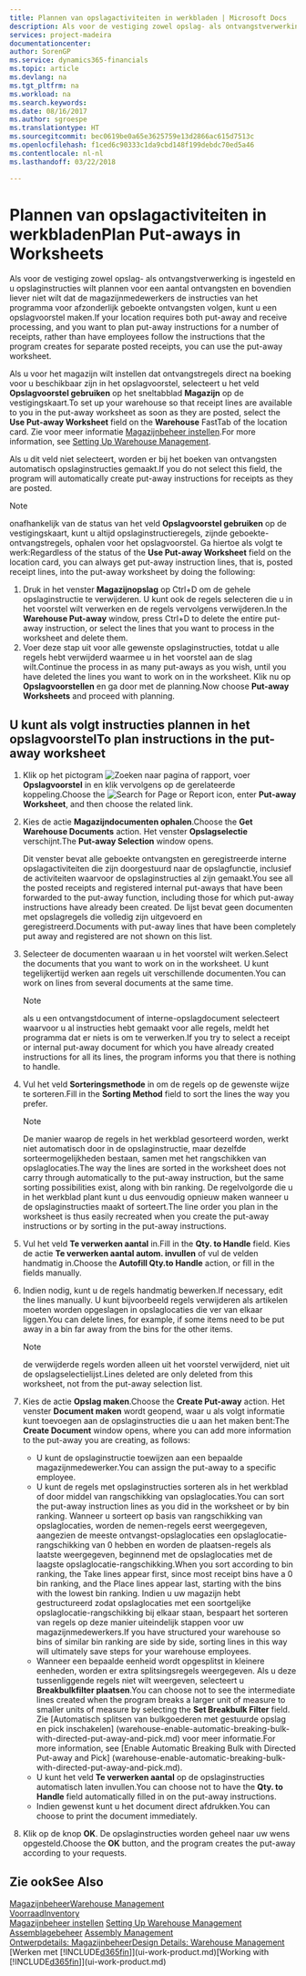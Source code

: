 ```yaml
---
title: Plannen van opslagactiviteiten in werkbladen | Microsoft Docs
description: Als voor de vestiging zowel opslag- als ontvangstverwerking is ingesteld en u opslaginstructies wilt plannen voor een aantal ontvangsten en bovendien liever niet wilt dat de magazijnmedewerkers de instructies van het programma voor afzonderlijk geboekte ontvangsten volgen, kunt u een opslagvoorstel maken.
services: project-madeira
documentationcenter: 
author: SorenGP
ms.service: dynamics365-financials
ms.topic: article
ms.devlang: na
ms.tgt_pltfrm: na
ms.workload: na
ms.search.keywords: 
ms.date: 08/16/2017
ms.author: sgroespe
ms.translationtype: HT
ms.sourcegitcommit: bec0619be0a65e3625759e13d2866ac615d7513c
ms.openlocfilehash: f1ced6c90333c1da9cbd148f199debdc70ed5a46
ms.contentlocale: nl-nl
ms.lasthandoff: 03/22/2018

---
```

# <a name="plan-put-aways-in-worksheets"></a><span data-ttu-id="dd55c-103">Plannen van opslagactiviteiten in werkbladen</span><span class="sxs-lookup"><span data-stu-id="dd55c-103">Plan Put-aways in Worksheets</span></span>
<span data-ttu-id="dd55c-104">Als voor de vestiging zowel opslag- als ontvangstverwerking is ingesteld en u opslaginstructies wilt plannen voor een aantal ontvangsten en bovendien liever niet wilt dat de magazijnmedewerkers de instructies van het programma voor afzonderlijk geboekte ontvangsten volgen, kunt u een opslagvoorstel maken.</span><span class="sxs-lookup"><span data-stu-id="dd55c-104">If your location requires both put-away and receive processing, and you want to plan put-away instructions for a number of receipts, rather than have employees follow the instructions that the program creates for separate posted receipts, you can use the put-away worksheet.</span></span>  

<span data-ttu-id="dd55c-105">Als u voor het magazijn wilt instellen dat ontvangstregels direct na boeking voor u beschikbaar zijn in het opslagvoorstel, selecteert u het veld **Opslagvoorstel gebruiken** op het sneltabblad **Magazijn** op de vestigingskaart.</span><span class="sxs-lookup"><span data-stu-id="dd55c-105">To set up your warehouse so that receipt lines are available to you in the put-away worksheet as soon as they are posted, select the **Use Put-away Worksheet** field on the **Warehouse** FastTab of the location card.</span></span> <span data-ttu-id="dd55c-106">Zie voor meer informatie [Magazijnbeheer instellen](warehouse-setup-warehouse.md).</span><span class="sxs-lookup"><span data-stu-id="dd55c-106">For more information, see [Setting Up Warehouse Management](warehouse-setup-warehouse.md).</span></span>  

<span data-ttu-id="dd55c-107">Als u dit veld niet selecteert, worden er bij het boeken van ontvangsten automatisch opslaginstructies gemaakt.</span><span class="sxs-lookup"><span data-stu-id="dd55c-107">If you do not select this field, the program will automatically create put-away instructions for receipts as they are posted.</span></span>  

> [!NOTE]  
>  <span data-ttu-id="dd55c-108">onafhankelijk van de status van het veld **Opslagvoorstel gebruiken** op de vestigingskaart, kunt u altijd opslaginstructieregels, zijnde geboekte-ontvangstregels, ophalen voor het opslagvoorstel. Ga hiertoe als volgt te werk:</span><span class="sxs-lookup"><span data-stu-id="dd55c-108">Regardless of the status of the **Use Put-away Worksheet** field on the location card, you can always get put-away instruction lines, that is, posted receipt lines, into the put-away worksheet by doing the following:</span></span>  
>   
>  1.  <span data-ttu-id="dd55c-109">Druk in het venster **Magazijnopslag** op Ctrl+D om de gehele opslaginstructie te verwijderen. U kunt ook de regels selecteren die u in het voorstel wilt verwerken en de regels vervolgens verwijderen.</span><span class="sxs-lookup"><span data-stu-id="dd55c-109">In the **Warehouse Put-away** window, press Ctrl+D to delete the entire put-away instruction, or select the lines that you want to process in the worksheet and delete them.</span></span>  
> 2.  <span data-ttu-id="dd55c-110">Voer deze stap uit voor alle gewenste opslaginstructies, totdat u alle regels hebt verwijderd waarmee u in het voorstel aan de slag wilt.</span><span class="sxs-lookup"><span data-stu-id="dd55c-110">Continue the process in as many put-aways as you wish, until you have deleted the lines you want to work on in the worksheet.</span></span> <span data-ttu-id="dd55c-111">Klik nu op **Opslagvoorstellen** en ga door met de planning.</span><span class="sxs-lookup"><span data-stu-id="dd55c-111">Now choose **Put-away Worksheets** and proceed with planning.</span></span>  

## <a name="to-plan-instructions-in-the-put-away-worksheet"></a><span data-ttu-id="dd55c-112">U kunt als volgt instructies plannen in het opslagvoorstel</span><span class="sxs-lookup"><span data-stu-id="dd55c-112">To plan instructions in the put-away worksheet</span></span>  
1.  <span data-ttu-id="dd55c-113">Klik op het pictogram ![Zoeken naar pagina of rapport](media/ui-search/search_small.png "pictogram Zoeken naar pagina of rapport"), voer **Opslagvoorstel** in en klik vervolgens op de gerelateerde koppeling.</span><span class="sxs-lookup"><span data-stu-id="dd55c-113">Choose the ![Search for Page or Report](media/ui-search/search_small.png "Search for Page or Report icon") icon, enter **Put-away Worksheet**, and then choose the related link.</span></span>  
2.  <span data-ttu-id="dd55c-114">Kies de actie **Magazijndocumenten ophalen**.</span><span class="sxs-lookup"><span data-stu-id="dd55c-114">Choose the **Get Warehouse Documents** action.</span></span> <span data-ttu-id="dd55c-115">Het venster **Opslagselectie** verschijnt.</span><span class="sxs-lookup"><span data-stu-id="dd55c-115">The **Put-away Selection** window opens.</span></span>  

    <span data-ttu-id="dd55c-116">Dit venster bevat alle geboekte ontvangsten en geregistreerde interne opslagactiviteiten die zijn doorgestuurd naar de opslagfunctie, inclusief de activiteiten waarvoor de opslaginstructies al zijn gemaakt.</span><span class="sxs-lookup"><span data-stu-id="dd55c-116">You see all the posted receipts and registered internal put-aways that have been forwarded to the put-away function, including those for which put-away instructions have already been created.</span></span> <span data-ttu-id="dd55c-117">De lijst bevat geen documenten met opslagregels die volledig zijn uitgevoerd en geregistreerd.</span><span class="sxs-lookup"><span data-stu-id="dd55c-117">Documents with put-away lines that have been completely put away and registered are not shown on this list.</span></span>  

3. <span data-ttu-id="dd55c-118">Selecteer de documenten waaraan u in het voorstel wilt werken.</span><span class="sxs-lookup"><span data-stu-id="dd55c-118">Select the documents that you want to work on in the worksheet.</span></span> <span data-ttu-id="dd55c-119">U kunt tegelijkertijd werken aan regels uit verschillende documenten.</span><span class="sxs-lookup"><span data-stu-id="dd55c-119">You can work on lines from several documents at the same time.</span></span>  

    > [!NOTE]  
    >  <span data-ttu-id="dd55c-120">als u een ontvangstdocument of interne-opslagdocument selecteert waarvoor u al instructies hebt gemaakt voor alle regels, meldt het programma dat er niets is om te verwerken.</span><span class="sxs-lookup"><span data-stu-id="dd55c-120">If you try to select a receipt or internal put-away document for which you have already created instructions for all its lines, the program informs you that there is nothing to handle.</span></span>  

4. <span data-ttu-id="dd55c-121">Vul het veld **Sorteringsmethode** in om de regels op de gewenste wijze te sorteren.</span><span class="sxs-lookup"><span data-stu-id="dd55c-121">Fill in the **Sorting Method** field to sort the lines the way you prefer.</span></span>  

    > [!NOTE]  
    >  <span data-ttu-id="dd55c-122">De manier waarop de regels in het werkblad gesorteerd worden, werkt niet automatisch door in de opslaginstructie, maar dezelfde sorteermogelijkheden bestaan, samen met het rangschikken van opslaglocaties.</span><span class="sxs-lookup"><span data-stu-id="dd55c-122">The way the lines are sorted in the worksheet does not carry through automatically to the put-away instruction, but the same sorting possibilities exist, along with bin ranking.</span></span> <span data-ttu-id="dd55c-123">De regelvolgorde die u in het werkblad plant kunt u dus eenvoudig opnieuw maken wanneer u de opslaginstructies maakt of sorteert.</span><span class="sxs-lookup"><span data-stu-id="dd55c-123">The line order you plan in the worksheet is thus easily recreated when you create the put-away instructions or by sorting in the put-away instructions.</span></span>  

5.  <span data-ttu-id="dd55c-124">Vul het veld **Te verwerken aantal** in.</span><span class="sxs-lookup"><span data-stu-id="dd55c-124">Fill in the **Qty. to Handle** field.</span></span> <span data-ttu-id="dd55c-125">Kies de actie **Te verwerken aantal autom. invullen** of vul de velden handmatig in.</span><span class="sxs-lookup"><span data-stu-id="dd55c-125">Choose the **Autofill Qty.to Handle** action, or fill in the fields manually.</span></span>  
6.  <span data-ttu-id="dd55c-126">Indien nodig, kunt u de regels handmatig bewerken.</span><span class="sxs-lookup"><span data-stu-id="dd55c-126">If necessary, edit the lines manually.</span></span> <span data-ttu-id="dd55c-127">U kunt bijvoorbeeld regels verwijderen als artikelen moeten worden opgeslagen in opslaglocaties die ver van elkaar liggen.</span><span class="sxs-lookup"><span data-stu-id="dd55c-127">You can delete lines, for example, if some items need to be put away in a bin far away from the bins for the other items.</span></span>  

    > [!NOTE]  
    >  <span data-ttu-id="dd55c-128">de verwijderde regels worden alleen uit het voorstel verwijderd, niet uit de opslagselectielijst.</span><span class="sxs-lookup"><span data-stu-id="dd55c-128">Lines deleted are only deleted from this worksheet, not from the put-away selection list.</span></span>  

7.  <span data-ttu-id="dd55c-129">Kies de actie **Opslag maken**.</span><span class="sxs-lookup"><span data-stu-id="dd55c-129">Choose the **Create Put-away** action.</span></span> <span data-ttu-id="dd55c-130">Het venster **Document maken** wordt geopend, waar u als volgt informatie kunt toevoegen aan de opslaginstructies die u aan het maken bent:</span><span class="sxs-lookup"><span data-stu-id="dd55c-130">The **Create Document** window opens, where you can add more information to the put-away you are creating, as follows:</span></span>  

    -   <span data-ttu-id="dd55c-131">U kunt de opslaginstructie toewijzen aan een bepaalde magazijnmedewerker.</span><span class="sxs-lookup"><span data-stu-id="dd55c-131">You can assign the put-away to a specific employee.</span></span>  
    -   <span data-ttu-id="dd55c-132">U kunt de regels met opslaginstructies sorteren als in het werkblad of door middel van rangschikking van opslaglocaties.</span><span class="sxs-lookup"><span data-stu-id="dd55c-132">You can sort the put-away instruction lines as you did in the worksheet or by bin ranking.</span></span> <span data-ttu-id="dd55c-133">Wanneer u sorteert op basis van rangschikking van opslaglocaties, worden de nemen-regels eerst weergegeven, aangezien de meeste ontvangst-opslaglocaties een opslaglocatie-rangschikking van 0 hebben en worden de plaatsen-regels als laatste weergegeven, beginnend met de opslaglocaties met de laagste opslaglocatie-rangschikking.</span><span class="sxs-lookup"><span data-stu-id="dd55c-133">When you sort according to bin ranking, the Take lines appear first, since most receipt bins have a 0 bin ranking, and the Place lines appear last, starting with the bins with the lowest bin ranking.</span></span> <span data-ttu-id="dd55c-134">Indien u uw magazijn hebt gestructureerd zodat opslaglocaties met een soortgelijke opslaglocatie-rangschikking bij elkaar staan, bespaart het sorteren van regels op deze manier uiteindelijk stappen voor uw magazijnmedewerkers.</span><span class="sxs-lookup"><span data-stu-id="dd55c-134">If you have structured your warehouse so bins of similar bin ranking are side by side, sorting lines in this way will ultimately save steps for your warehouse employees.</span></span>  
    -   <span data-ttu-id="dd55c-135">Wanneer een bepaalde eenheid wordt opgesplitst in kleinere eenheden, worden er extra splitsingsregels weergegeven. Als u deze tussenliggende regels niet wilt weergeven, selecteert u **Breakbulkfilter plaatsen**.</span><span class="sxs-lookup"><span data-stu-id="dd55c-135">You can choose not to see the intermediate lines created when the program breaks a larger unit of measure to smaller units of measure by selecting the **Set Breakbulk Filter** field.</span></span> <span data-ttu-id="dd55c-136">Zie [Automatisch splitsen van bulkgoederen met gestuurde opslag en pick inschakelen] (warehouse-enable-automatic-breaking-bulk-with-directed-put-away-and-pick.md) voor meer informatie.</span><span class="sxs-lookup"><span data-stu-id="dd55c-136">For more information, see [Enable Automatic Breaking Bulk with Directed Put-away and Pick] (warehouse-enable-automatic-breaking-bulk-with-directed-put-away-and-pick.md).</span></span>  
    -   <span data-ttu-id="dd55c-137">U kunt het veld **Te verwerken aantal** op de opslaginstructies automatisch laten invullen.</span><span class="sxs-lookup"><span data-stu-id="dd55c-137">You can choose not to have the **Qty. to Handle** field automatically filled in on the put-away instructions.</span></span>  
    -   <span data-ttu-id="dd55c-138">Indien gewenst kunt u het document direct afdrukken.</span><span class="sxs-lookup"><span data-stu-id="dd55c-138">You can choose to print the document immediately.</span></span>  

8.  <span data-ttu-id="dd55c-139">Klik op de knop **OK**. De opslaginstructies worden geheel naar uw wens opgesteld.</span><span class="sxs-lookup"><span data-stu-id="dd55c-139">Choose the **OK** button, and the program creates the put-away according to your requests.</span></span>  

## <a name="see-also"></a><span data-ttu-id="dd55c-140">Zie ook</span><span class="sxs-lookup"><span data-stu-id="dd55c-140">See Also</span></span>  
[<span data-ttu-id="dd55c-141">Magazijnbeheer</span><span class="sxs-lookup"><span data-stu-id="dd55c-141">Warehouse Management</span></span>](warehouse-manage-warehouse.md)  
[<span data-ttu-id="dd55c-142">Voorraad</span><span class="sxs-lookup"><span data-stu-id="dd55c-142">Inventory</span></span>](inventory-manage-inventory.md)  
<span data-ttu-id="dd55c-143">[Magazijnbeheer instellen](warehouse-setup-warehouse.md)   </span><span class="sxs-lookup"><span data-stu-id="dd55c-143">[Setting Up Warehouse Management](warehouse-setup-warehouse.md)   </span></span>  
<span data-ttu-id="dd55c-144">[Assemblagebeheer](assembly-assemble-items.md)  </span><span class="sxs-lookup"><span data-stu-id="dd55c-144">[Assembly Management](assembly-assemble-items.md)  </span></span>  
[<span data-ttu-id="dd55c-145">Ontwerpdetails: Magazijnbeheer</span><span class="sxs-lookup"><span data-stu-id="dd55c-145">Design Details: Warehouse Management</span></span>](design-details-warehouse-management.md)  
<span data-ttu-id="dd55c-146">[Werken met [!INCLUDE[d365fin](includes/d365fin_md.md)]](ui-work-product.md)</span><span class="sxs-lookup"><span data-stu-id="dd55c-146">[Working with [!INCLUDE[d365fin](includes/d365fin_md.md)]](ui-work-product.md)</span></span>

